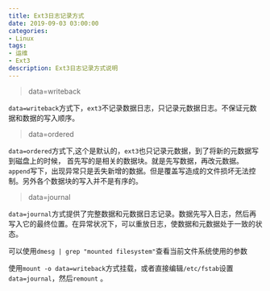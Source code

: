 ```yaml
---
title: Ext3日志记录方式
date: 2019-09-03 03:00:00
categories:
- Linux
tags:
- 运维
- Ext3
description: Ext3日志记录方式说明
---
```


> data=writeback

`data=writeback`方式下，`ext3`不记录数据日志，只记录元数据日志。不保证元数据和数据的写入顺序。

> data=ordered

`data=ordered`方式下,这个是默认的，`ext3`也只记录元数据，到了将新的元数据写到磁盘上的时候， 首先写的是相关的数据块。就是先写数据，再改元数据。`append`写下，出现异常只是丢失新增的数据。但是覆盖写造成的文件损坏无法控制。另外各个数据块的写入并不是有序的。

> data=journal 

`data=journal`方式提供了完整数据和元数据日志记录。数据先写入日志，然后再写入它的最终位置。在异常状况下，可以重放日志，使数据和元数据处于一致的状态。

可以使用`dmesg | grep "mounted filesystem"`查看当前文件系统使用的参数

使用`mount -o data=writeback`方式挂载，或者直接编辑`/etc/fstab`设置`data=journal`，然后`remount` 。



